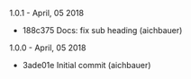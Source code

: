 1.0.1 - April, 05 2018

* 188c375 Docs: fix sub heading (aichbauer)

1.0.0 - April, 05 2018

* 3ade01e Initial commit (aichbauer)

